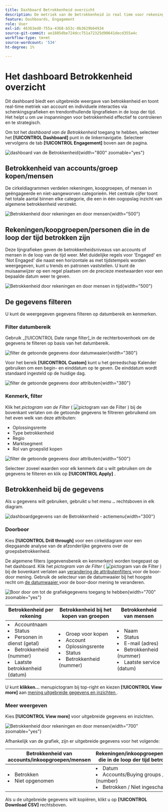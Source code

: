 ```yaml
---
title: Dashboard Betrokkenheid overzicht
description: De metriek van de betrokkenheid in real time voor rekeningen, het kopen groepen, en mensen met interactieve grafieken en trendanalyse in Journey Optimizer B2B edition controleren.
feature: Dashboards, Engagement
role: User
exl-id: 46363ed8-755a-4368-b53c-0b3629b64934
source-git-commit: ae1885dbe724dcc751a72325d90641decd355a4c
workflow-type: tm+mt
source-wordcount: '534'
ht-degree: 1%

---
```


# Het dashboard Betrokkenheid overzicht

Dit dashboard biedt een uitgebreide weergave van betrokkenheid en toont real-time metriek van account en individuele interacties via schenkingsgrafieken en trendonthullende lijngrafieken in de loop der tijd. Het helpt u om uw inspanningen voor betrokkenheid effectief te controleren en te strategisch.

Om tot het _dashboard van de Betrokkenheid_ toegang te hebben, selecteer het **[!UICONTROL Dashboard]** punt in de linkernavigatie. Selecteer vervolgens de tab **[!UICONTROL Engagement]** boven aan de pagina.

<!-- To generate a shareable PDF of your current view, click **[!UICONTROL Export]** at the top-right corner of the page. To engage with the data, use the action menu in the top-right corner. -->

![ dashboard van de Betrokkenheid ](./assets/engagement-dashboard.png){width="800" zoomable="yes"}

## Betrokkenheid van accounts/groep kopen/mensen

De cirkeldiagrammen verdelen rekeningen, koopgroepen, of mensen in geëngageerde en niet-aangeworven categorieën. Het centrale cijfer toont het totale aantal binnen elke categorie, die een in één oogopslag inzicht van algemene betrokkenheid verstrekt.

![ Betrokkenheid door rekeningen en door mensen ](assets/engagement-accounts.png){width="500"}

## Rekeningen/koopgroepen/personen die in de loop der tijd betrokken zijn

Deze lijngrafieken geven de betrokkenheidsniveaus van accounts of mensen in de loop van de tijd weer. Met duidelijke regels voor &#39;Engaged&#39; en &#39;Not Engaged&#39; die naast een horizontale as met tijdstempels worden weergegeven, kunt u trends en patronen vaststellen. U kunt de muisaanwijzer op een regel plaatsen om de precieze meetwaarden voor een bepaalde datum weer te geven.

![ Betrokkenheid door rekeningen en door mensen in tijd ](assets/engagement-accounts-over-time.png){width="500"}

## De gegevens filteren

U kunt de weergegeven gegevens filteren op datumbereik en kenmerken.

### Filter datumbereik

Gebruik _[!UICONTROL Date range filter]_in de rechterbovenhoek om de gegevens te filteren op basis van het datumbereik.

![ filter de getoonde gegevens door datumwaaier ](./assets/engagement-date-filter.png){width="380"}

Voor het bereik **[!UICONTROL Custom]** kunt u het gereedschap Kalender gebruiken om een begin- en einddatum op te geven. De einddatum wordt standaard ingesteld op de huidige dag.

![ filter de getoonde gegevens door attributen ](./assets/engagement-date-filter-custom.png){width="380"}

### Kenmerk, filter

Klik het _pictogram van de Filter_ ( ![ pictogram van de Filter ](../assets/do-not-localize/icon-filter.svg) ) bij de bovenkant verlaten om de getoonde gegevens te filtreren gebruikend om het even welk van deze attributen:

* Oplossingsrente
* Type betrokkenheid
* Regio
* Marktsegment
* Rol van groepslid kopen

![ filter de getoonde gegevens door attributen ](./assets/engagement-dashboard-filters.png){width="500"}

Selecteer zoveel waarden voor elk kenmerk dat u wilt gebruiken om de gegevens te filteren en klik op **[!UICONTROL Apply]** .

## Betrokkenheid bij de gegevens

Als u gegevens wilt gebruiken, gebruikt u het menu **..** rechtsboven in elk diagram.

![ dashboardgegevens van de Betrokkenheid - actiemenu ](assets/engagement-action-menu.png){width="300"}

### Doorboor

Kies **[!UICONTROL Drill through]** voor een cirkeldiagram voor een diepgaande analyse van de afzonderlijke gegevens over de groepsbetrokkenheid.

De algemene filters (gegevensbereik en kenmerken) worden toegepast op het dashboard. Klik het _pictogram van de Filter_ ( ![ pictogram van de Filter ](../assets/do-not-localize/icon-filter.svg) ) bij de bovenkant verlaten aan [ verandering de attributenfilters ](#filter-the-data) voor de boor-door mening. Gebruik de selecteur van de datumwaaier bij het hoogste recht om [ de datumwaaier ](#date-range-filter) voor de boor-door mening te veranderen.

![ Boor door om tot de grafiekgegevens toegang te hebben ](./assets/engagement-buying-groups-drill-through.png){width="700" zoomable="yes"}

| Betrokkenheid per rekening | Betrokkenheid bij het kopen van groepen | Betrokkenheid van mensen |
| ---------------------- | --------------------------- | -------------------- |
| <li>Accountnaam <li>Status <li>Personen in dienst (getal)<li>Betrokkenheid (nummer) <li>Laatste betrokkenheid (datum) | <li>Groep voor kopen <li>Account <li>Oplossingsrente <li>Status <li>Betrokkenheid (nummer) | <li>Naam <li>Status <li>E-mail (adres) <li>Betrokkenheid (nummer) <li>Laatste service (datum) |

U kunt **klikken...** menupictogram bij top-right en kiezen **[!UICONTROL View more]** aan [ mening uitgebreide gegevens en inzichten ](#view-more).

### Meer weergeven

Kies **[!UICONTROL View more]** voor uitgebreide gegevens en inzichten.

![ Betrokkenheid door rekeningen en door mensen ](./assets/engagement-buying-groups-time-view-more.png){width="700" zoomable="yes"}

Afhankelijk van de grafiek, zijn er uitgebreide gegevens voor het volgende:

| Betrokkenheid van accounts/inkoopgroepen/mensen | Rekeningen/inkoopgroepen/personen die in de loop der tijd betrokken zijn |
| ----------------------------------------------- | -------------------------------------------------- | 
| <li>Betrokken <li>Niet opgenomen | <li>Datum <li>Accounts/Buying groups / People (number) <li>Betrokken / Niet ingeschakeld |

Als u de uitgebreide gegevens wilt kopiëren, klikt u op **[!UICONTROL Download CSV]** rechtsboven.
